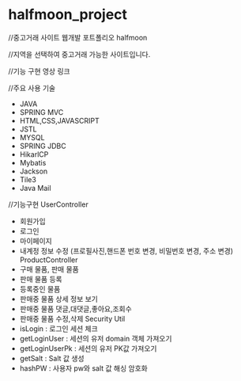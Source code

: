 # halfmoon_project

//중고거래 사이트 웹개발 포트폴리오 halfmoon

//지역을 선택하여 중고거래 가능한 사이트입니다.

//기능 구현 영상 링크


//주요 사용 기술
- JAVA
- SPRING MVC
- HTML,CSS,JAVASCRIPT
- JSTL
- MYSQL
- SPRING JDBC
- HikarlCP
- Mybatis
- Jackson
- Tile3
- Java Mail

//기능구현
UserController
- 회원가입
- 로그인
- 마이페이지
- 내계정 정보 수정 (프로필사진,핸드폰 번호 변경, 비밀번호 변경, 주소 변경)
ProductController
- 구매 물품, 판매 물품
- 판매 물품 등록
- 등록중인 물품
- 판매중 물품 상세 정보 보기
- 판매중 물품 댓글,대댓글,좋아요,조회수
- 판매중 물품 수정,삭제
Security Util
- isLogin : 로그인 세션 체크
- getLoginUser : 세션의 유저 domain 객체 가져오기
- getLoginUserPk : 세션의 유저 PK값 가져오기
- getSalt : Salt 값 생성
- hashPW : 사용자 pw와 salt 값 해싱 암호화

